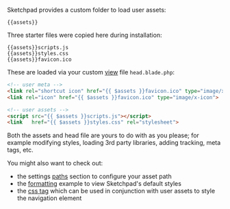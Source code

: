 Sketchpad provides a custom folder to load user assets:

```text
{{assets}}
```

Three starter files were copied here during installation:

	{{assets}}scripts.js
	{{assets}}styles.css
	{{assets}}favicon.ico

These are loaded via your custom [view](views) file `head.blade.php`:

```html
<!-- user meta -->
<link rel="shortcut icon" href="{{ $assets }}favicon.ico" type="image/x-icon">
<link rel="icon" href="{{ $assets }}favicon.ico" type="image/x-icon">

<!-- user assets -->
<script src="{{ $assets }}scripts.js"></script>
<link   href="{{ $assets }}styles.css" rel="stylesheet">
```
Both the assets and head file are yours to do with as you please; for example modifying styles, loading 3rd party libraries, adding tracking, meta tags, etc. 

You might also want to check out:

- the settings [paths]({{route}}settings#paths) section to configure your asset path
- the [formatting](../output/formatting) example to view Sketchpad's default styles
- the [css tag](../tags/css) which can be used in conjunction with user assets to style the navigation element
